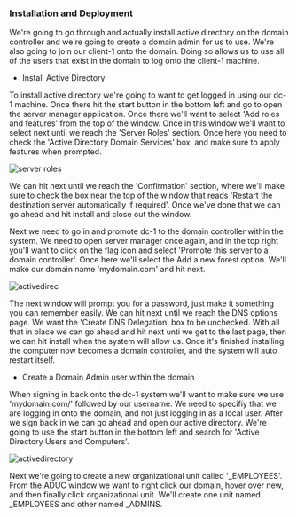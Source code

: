 <h3>Installation and Deployment</h3>

We're going to go through and actually install active directory on the domain controller and we're going to create a domain admin for us to use. We're also going to join our client-1 onto the domain. Doing so allows us to use all of the users that exist in the domain to log onto the client-1 machine. 

- Install Active Directory

To install active directory we're going to want to get logged in using our dc-1 machine. Once there hit the start button in the bottom left and go to open the server manager application. Once there we'll want to select 'Add roles and features' from the top of the window. Once in this window we'll want to select next until we reach the 'Server Roles' section. Once here you need to check the 'Active Directory Domain Services' box, and make sure to apply features when prompted.

![server roles](https://github.com/user-attachments/assets/fddd2fc0-f786-4c05-8e78-e240fa9412c0)

We can hit next until we reach the 'Confirmation' section, where we'll make sure to check the box near the top of the window that reads 'Restart the destination server automatically if required'. Once we've done that we can go ahead and hit install and close out the window. 

Next we need to go in and promote dc-1 to the domain controller within the system. We need to open server manager once again, and in the top right you'll want to click on the flag icon and select 'Promote this server to a domain controller'. Once here we'll select the Add a new forest option. We'll make our domain name 'mydomain.com' and hit next. 

![activedirec](https://github.com/user-attachments/assets/ecfc9723-f096-4280-bece-424b12582678)

The next window will prompt you for a password, just make it something you can remember easily. We can hit next until we reach the DNS options page. We want the 'Create DNS Delegation' box to be unchecked. With all that in place we can go ahead and hit next unti we get to the last page, then we can hit install when the system will allow us. Once it's finished installing the computer now becomes a domain controller, and the system will auto restart itself. 

- Create a Domain Admin user within the domain

When signing in back onto the dc-1 system we'll want to make sure we use 'mydomain.com/' followed by our username. We need to specifiy that we are logging in onto the domain, and not just logging in as a local user. After we sign back in we can go ahead and open our active directory. We're going to use the start button in the bottom left and search for 'Active Directory Users and Computers'.

![activedirectory](https://github.com/user-attachments/assets/4bc82bba-8915-459e-921e-19b78cb158e9)

Next we're going to create a new organizational unit called '_EMPLOYEES'. From the ADUC window we want to right click our domain, hover over new, and then finally click organizational unit. We'll create one unit named _EMPLOYEES and other named _ADMINS. 



